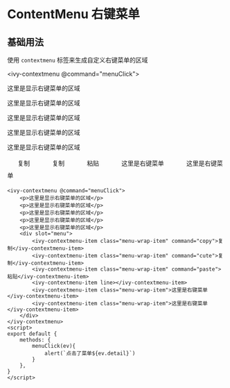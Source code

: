# ContentMenu 右键菜单

## 基础用法

使用 `contextmenu` 标签来生成自定义右键菜单的区域

<ivy-contextmenu @command="menuClick">
    <p>这里是显示右键菜单的区域</p>
    <p>这里是显示右键菜单的区域</p>
    <p>这里是显示右键菜单的区域</p>
    <p>这里是显示右键菜单的区域</p>
    <p>这里是显示右键菜单的区域</p>
    <div slot="menu">
        <ivy-contextmenu-item class="menu-wrap-item" command="copy">复制</ivy-contextmenu-item>
        <ivy-contextmenu-item class="menu-wrap-item" command="cute">复制</ivy-contextmenu-item>
        <ivy-contextmenu-item class="menu-wrap-item" command="paste">粘贴</ivy-contextmenu-item>
        <ivy-contextmenu-item line></ivy-contextmenu-item>
        <ivy-contextmenu-item class="menu-wrap-item">这里是右键菜单</ivy-contextmenu-item>
        <ivy-contextmenu-item class="menu-wrap-item">这里是右键菜单</ivy-contextmenu-item>
    </div>
</ivy-contextmenu>

```vue
<ivy-contextmenu @command="menuClick">
    <p>这里是显示右键菜单的区域</p>
    <p>这里是显示右键菜单的区域</p>
    <p>这里是显示右键菜单的区域</p>
    <p>这里是显示右键菜单的区域</p>
    <p>这里是显示右键菜单的区域</p>
    <div slot="menu">
        <ivy-contextmenu-item class="menu-wrap-item" command="copy">复制</ivy-contextmenu-item>
        <ivy-contextmenu-item class="menu-wrap-item" command="cute">复制</ivy-contextmenu-item>
        <ivy-contextmenu-item class="menu-wrap-item" command="paste">粘贴</ivy-contextmenu-item>
        <ivy-contextmenu-item line></ivy-contextmenu-item>
        <ivy-contextmenu-item class="menu-wrap-item">这里是右键菜单</ivy-contextmenu-item>
        <ivy-contextmenu-item class="menu-wrap-item">这里是右键菜单</ivy-contextmenu-item>
    </div>
</ivy-contextmenu>
<script>
export default {
    methods: {
        menuClick(ev){
            alert(`点击了菜单${ev.detail}`)
        }
    },
}
</script>
```

<script>
export default {
    methods: {
        menuClick(ev){
            alert(`点击了菜单${ev.detail}`)
        }
    },
}
</script>

<style>
.menu-wrap{
    display: inline-block;
    background-color: #fff;
    border: 1px solid #cacaca;
    list-style: none;
    padding: 4px 0;
    border-radius: 4px;
}
.menu-wrap-item{
    white-space: none;
    width: 160px;
    padding: 0 24px;
    box-sizing: border-box;
    cursor: pointer;
    font-size: 14px;
    line-height: 2em;
}
.menu-wrap-item:hover{
    background-color: #efefef;
}
</style>